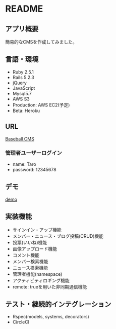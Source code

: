 # README

## アプリ概要

簡易的なCMSを作成してみました。


## 言語・環境

- Ruby 2.5.1
- Rails 5.2.3
- jQuery
- JavaScript
- Mysql5.7
- AWS S3
- Production: AWS EC2(予定)
- Beta: Heroku

## URL
[Baseball CMS](https://baseball-cms-0421.herokuapp.com)


### 管理者ユーザーログイン
- name: Taro
- password: 12345678

## デモ
[demo](https://github.com/kossy0701/baseball_cms/blob/demo/demo.gif)

## 実装機能
- サインイン・アップ機能
- メンバー・ニュース・ブログ投稿(CRUD)機能
- 投票(いいね)機能
- 画像アップロード機能
- コメント機能
- メンバー検索機能
- ニュース検索機能
- 管理者機能(namespace)
- アクティビティロギング機能
- remote: trueを用いた非同期通信機能

## テスト・継続的インテグレーション
- Rspec(models, systems, decorators)
- CircleCI
